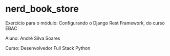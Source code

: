 # nerd_book_store
Exercício para o módulo: Configurando o Django Rest Framework, do curso EBAC

Aluno: André Silva Soares

Curso: Desenvolvedor Full Stack Python
